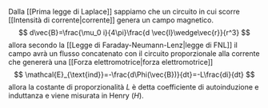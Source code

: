 Dalla [[Prima legge di Laplace]] sappiamo che un circuito in cui scorre [[Intensità di corrente|corrente]] genera un campo magnetico.
$$
d\vec{B}=\frac{\mu_0 i}{4\pi}\frac{d \vec{l}\wedge\vec{r}}{r^3}
$$
allora secondo la [[Legge di Faraday-Neumann-Lenz|legge di FNL]] il campo avrà un flusso concatenato con il circuito proporzionale alla corrente che genererà una [[Forza elettromotrice|forza elettromotrice]]
$$
\mathcal{E}_{\text{ind}}=-\frac{d\Phi(\vec{B})}{dt}=-L\frac{di}{dt}
$$
allora la costante di proporzionalità $L$ è detta coefficiente di autoinduzione e induttanza e viene misurata in Henry ($H$).